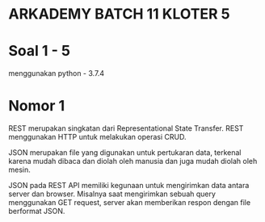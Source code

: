 # ARKADEMY BATCH 11 KLOTER 5
# Soal 1 - 5
menggunakan python - 3.7.4
# Nomor 1
REST merupakan singkatan dari Representational State Transfer. REST menggunakan HTTP untuk melakukan operasi CRUD.

JSON merupakan file yang digunakan untuk pertukaran data, terkenal karena mudah dibaca dan diolah oleh manusia dan juga mudah diolah oleh mesin.

JSON pada REST API memiliki kegunaan untuk mengirimkan data antara server dan browser. Misalnya saat mengirimkan sebuah query menggunakan GET request, server akan memberikan respon dengan file berformat JSON.
